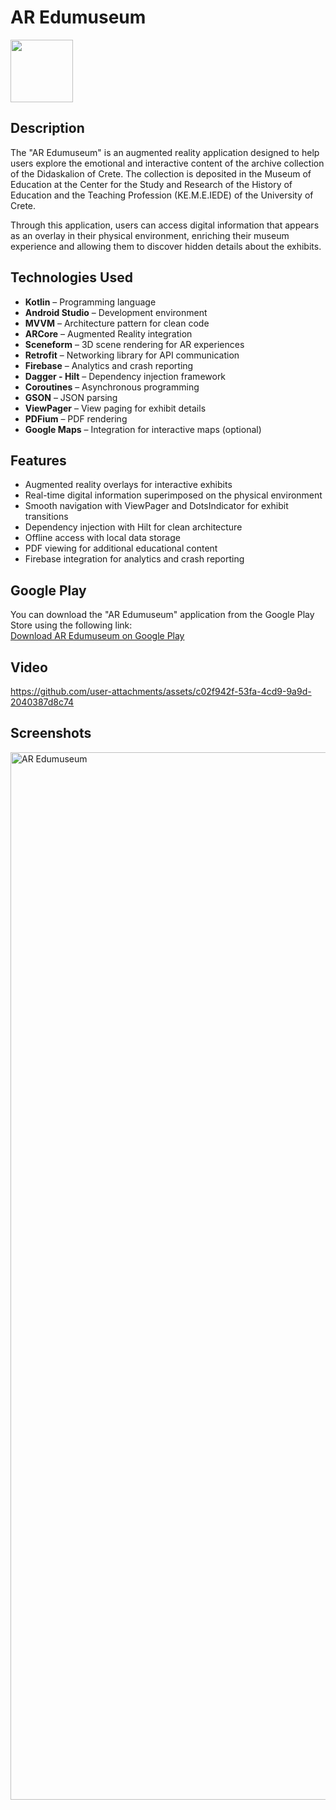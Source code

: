 # AR Edumuseum

<img width="100" src="https://github.com/user-attachments/assets/f8ce209c-2469-46a4-a72d-c9571e94c033" />

## Description
The "AR Edumuseum" is an augmented reality application designed to help users explore the emotional and interactive content of the archive collection of the Didaskalion of Crete. The collection is deposited in the Museum of Education at the Center for the Study and Research of the History of Education and the Teaching Profession (KE.M.E.IEDE) of the University of Crete.

Through this application, users can access digital information that appears as an overlay in their physical environment, enriching their museum experience and allowing them to discover hidden details about the exhibits.

## Technologies Used  
- **Kotlin** – Programming language  
- **Android Studio** – Development environment  
- **MVVM** – Architecture pattern for clean code  
- **ARCore** – Augmented Reality integration  
- **Sceneform** – 3D scene rendering for AR experiences  
- **Retrofit** – Networking library for API communication  
- **Firebase** – Analytics and crash reporting  
- **Dagger - Hilt** – Dependency injection framework  
- **Coroutines** – Asynchronous programming  
- **GSON** – JSON parsing  
- **ViewPager** – View paging for exhibit details  
- **PDFium** – PDF rendering  
- **Google Maps** – Integration for interactive maps (optional)  

## Features  
- Augmented reality overlays for interactive exhibits  
- Real-time digital information superimposed on the physical environment  
- Smooth navigation with ViewPager and DotsIndicator for exhibit transitions  
- Dependency injection with Hilt for clean architecture  
- Offline access with local data storage  
- PDF viewing for additional educational content  
- Firebase integration for analytics and crash reporting  

## Google Play
You can download the "AR Edumuseum" application from the Google Play Store using the following link:  
[Download AR Edumuseum on Google Play](https://play.google.com/store/apps/details?id=gr.forth.ics.museumrethimnou&hl=en)

## Video
https://github.com/user-attachments/assets/c02f942f-53fa-4cd9-9a9d-2040387d8c74

## Screenshots
<img width="1676" alt="AR Edumuseum" src="https://github.com/user-attachments/assets/542834cd-20f7-465c-aa11-520240bc23a1" />

